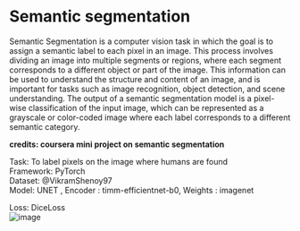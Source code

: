 
# Semantic segmentation

<p>Semantic Segmentation is a computer vision task in which the goal is to assign a semantic label to each pixel in an image. This process involves dividing an image into multiple segments or regions, where each segment corresponds to a different object or part of the image. This information can be used to understand the structure and content of an image, and is important for tasks such as image recognition, object detection, and scene understanding. The output of a semantic segmentation model is a pixel-wise classification of the input image, which can be represented as a grayscale or color-coded image where each label corresponds to a different semantic category.</p>

<b>credits: coursera mini project on semantic segmentation</b>


Task: To label pixels on the image where humans are found<br>
Framework: PyTorch<br>
Dataset: @VikramShenoy97<br>
Model: UNET , Encoder : timm-efficientnet-b0, Weights : imagenet<br>

Loss: DiceLoss<br>
![image](https://user-images.githubusercontent.com/65104881/217586826-1877d68a-1c45-4494-8341-2675877d06a7.png)<br>

